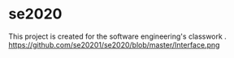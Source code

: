 # se2020
This project is created for the software engineering's classwork .
https://github.com/se20201/se2020/blob/master/Interface.png

